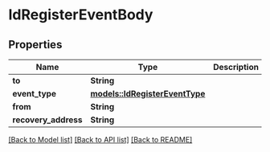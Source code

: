 # IdRegisterEventBody

## Properties

Name | Type | Description | Notes
------------ | ------------- | ------------- | -------------
**to** | **String** |  | 
**event_type** | [**models::IdRegisterEventType**](IdRegisterEventType.md) |  | 
**from** | **String** |  | 
**recovery_address** | **String** |  | 

[[Back to Model list]](../README.md#documentation-for-models) [[Back to API list]](../README.md#documentation-for-api-endpoints) [[Back to README]](../README.md)


